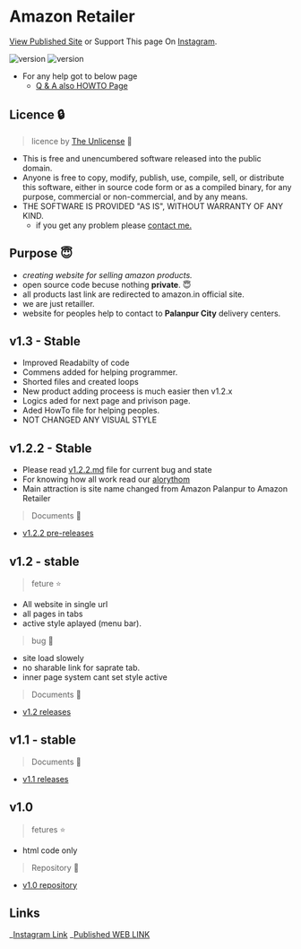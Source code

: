 # Amazon Retailer

[View Published Site](http://retailer.unaux.com/) or Support This page On [Instagram](http://instagram.com/amazon_palanpur/).

![version](https://img.shields.io/github/license/kaushalBhatol/amazon_palanpur)
![version](https://img.shields.io/badge/version-1.3-blue)

- For any help got to below page
  - [Q & A also HOWTO Page](HOWTO.md)

## Licence :lock:

> licence by [The Unlicense](https://github.com/KaushalBhatol/amazon_palanpur/blob/master/LICENSE) :key:

- This is free and unencumbered software released into the public domain.
- Anyone is free to copy, modify, publish, use, compile, sell, or distribute this software, either in source code form or as a compiled binary, for any purpose, commercial or non-commercial, and by any means.
- THE SOFTWARE IS PROVIDED "AS IS", WITHOUT WARRANTY OF ANY KIND.
  - if you get any problem please [contact me.](http://kaushal.my-style.in/contact/)

## Purpose :innocent:

- _creating website for selling amazon products._
- open source code becuse nothing **private**. :innocent:
- all products last link are redirected to amazon.in official site.
- we are just retailler.
- website for peoples help to contact to **Palanpur City** delivery centers.

## v1.3 - Stable

- Improved Readabilty of code
- Commens added for helping programmer.
- Shorted files and created loops
- New product adding proceess is much easier then v1.2.x
- Logics aded for next page and privison page.
- Aded HowTo file for helping peoples.
- NOT CHANGED ANY VISUAL STYLE

## v1.2.2 - Stable

- Please read [v1.2.2.md](MD/v1.2.2.md) file for current bug and state
- For knowing how all work read our [alorythom](MD/Algorythm.md)
- Main attraction is site name changed from Amazon Palanpur to Amazon Retailer

> Documents :file_folder:

- [v1.2.2 pre-releases](https://github.com/KaushalBhatol/amazon_palanpur/releases/tag/v1.2.2)

## v1.2 - stable

> feture :star:

- All website in single url
- all pages in tabs
- active style aplayed (menu bar).

> bug :bug:

- site load slowely
- no sharable link for saprate tab.
- inner page system cant set style active

> Documents :file_folder:

- [v1.2 releases](https://github.com/KaushalBhatol/amazon_palanpur/releases/tag/v1.2)

## v1.1 - stable

> Documents :file_folder:

- [v1.1 releases](https://github.com/KaushalBhatol/amazon_palanpur/releases/tag/v1.1)

## v1.0

> fetures :star:

- html code only

> Repository :file_folder:

- [v1.0 repository](https://github.com/KaushalBhatol/amazon-palanpur-html)

## Links

_[Instagram Link](http://instagram.com/amazon_palanpur/)
_[Published WEB LINK](http://retailer.unaux.com/)
